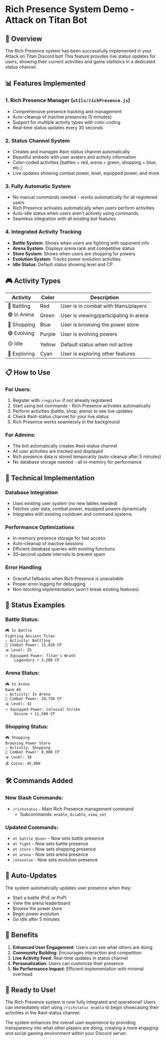 # Rich Presence System Demo - Attack on Titan Bot

## 🚀 Overview
The Rich Presence system has been successfully implemented in your Attack on Titan Discord bot! This feature provides live status updates for users, showing their current activities and game statistics in a dedicated status channel.

## 📊 Features Implemented

### 1. **Rich Presence Manager (`utils/richPresence.js`)**
- Comprehensive presence tracking and management
- Auto-cleanup of inactive presences (5 minutes)
- Support for multiple activity types with color coding
- Real-time status updates every 30 seconds

### 2. **Status Channel System**
- Creates and manages #aot-status channel automatically
- Beautiful embeds with user avatars and activity information
- Color-coded activities (battles = red, arena = green, shopping = blue, etc.)
- Live updates showing combat power, level, equipped power, and more

### 3. **Fully Automatic System**
- No manual commands needed - works automatically for all registered users
- Rich Presence activates automatically when users perform activities
- Auto-idle status when users aren't actively using commands
- Seamless integration with all existing bot features

### 4. **Integrated Activity Tracking**
- **Battle System**: Shows when users are fighting with opponent info
- **Arena System**: Displays arena rank and competitive status
- **Store System**: Shows when users are shopping for powers
- **Evolution System**: Tracks power evolution activities
- **Idle Status**: Default status showing level and CP

## 🎮 Activity Types

| Activity | Color | Description |
|----------|-------|-------------|
| 🔴 Battling | Red | User is in combat with titans/players |
| 🟢 In Arena | Green | User is viewing/participating in arena |
| 🔵 Shopping | Blue | User is browsing the power store |
| 🟣 Evolving | Purple | User is evolving powers |
| 🟡 Idle | Yellow | Default status when not active |
| 🔷 Exploring | Cyan | User is exploring other features |

## 📋 How to Use

### For Users:
1. Register with `/register` if not already registered
2. Start using bot commands - Rich Presence activates automatically
3. Perform activities (battle, shop, arena) to see live updates
4. Check #aot-status channel for your live status
5. Rich Presence works seamlessly in the background

### For Admins:
- The bot automatically creates #aot-status channel
- All user activities are tracked and displayed
- Rich presence data is stored temporarily (auto-cleanup after 5 minutes)
- No database storage needed - all in-memory for performance

## 🔧 Technical Implementation

### Database Integration
- Uses existing user system (no new tables needed)
- Fetches user data, combat power, equipped powers dynamically
- Integrates with existing cooldown and command systems

### Performance Optimizations
- In-memory presence storage for fast access
- Auto-cleanup of inactive sessions
- Efficient database queries with existing functions
- 30-second update intervals to prevent spam

### Error Handling
- Graceful fallbacks when Rich Presence is unavailable
- Proper error logging for debugging
- Non-blocking implementation (won't break existing features)

## 🎯 Status Examples

### Battle Status:
```
🎮 In Battle
Fighting Ancient Titan
⚔️ Activity: Battling
💪 Combat Power: 15,420 CP
📊 Level: 25
🔥 Equipped Power: Titan's Wrath
    Legendary • 3,200 CP
```

### Arena Status:
```
🎮 In Arena
Rank #5
⚔️ Activity: In Arena
💪 Combat Power: 28,750 CP
📊 Level: 42
🔥 Equipped Power: Colossal Strike
    Divine • 11,500 CP
```

### Shopping Status:
```
🎮 Shopping
Browsing Power Store
⚔️ Activity: Shopping
💪 Combat Power: 8,900 CP
📊 Level: 18
💰 Coins: 45,000
```

## 🛠️ Commands Added

### New Slash Commands:
- `/richstatus` - Main Rich Presence management command
  - Subcommands: `enable`, `disable`, `view`, `set`

### Updated Commands:
- `ot battle @user` - Now sets battle presence
- `ot fight` - Now sets battle presence
- `ot store` - Now sets shopping presence
- `ot arena` - Now sets arena presence
- `/otevolve` - Now sets evolution presence

## 🔄 Auto-Updates

The system automatically updates user presence when they:
- Start a battle (PvE or PvP)
- View the arena leaderboard
- Browse the power store
- Begin power evolution
- Go idle after 5 minutes

## 🎉 Benefits

1. **Enhanced User Engagement**: Users can see what others are doing
2. **Community Building**: Encourages interaction and competition
3. **Live Activity Feed**: Real-time updates in status channel
4. **Personalization**: Users can customize their presence
5. **No Performance Impact**: Efficient implementation with minimal overhead

## 🚀 Ready to Use!

The Rich Presence system is now fully integrated and operational! Users can immediately start using `/richstatus enable` to begin showcasing their activities in the #aot-status channel.

The system enhances the overall user experience by providing transparency into what other players are doing, creating a more engaging and social gaming environment within your Discord server.